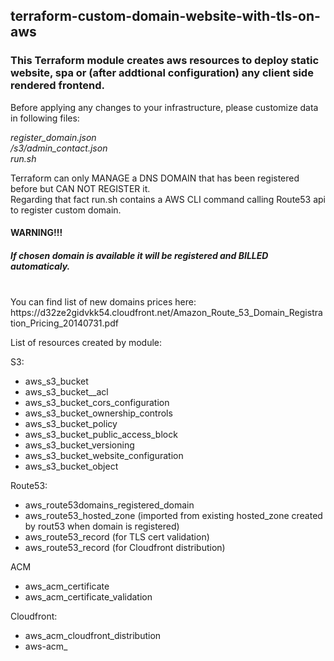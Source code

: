 <h2>terraform-custom-domain-website-with-tls-on-aws</h2>

<h3>This Terraform module creates aws resources to deploy static website, spa or (after addtional  configuration) any client side rendered frontend.</h3> 

<p>Before applying any changes to your infrastructure, please customize data in following files:</p>

*register_domain.json*<br>
*/s3/admin_contact.json*<br>
*run.sh*

<p>Terraform can only MANAGE a DNS DOMAIN that has been registered before but CAN NOT REGISTER it.<br>
Regarding that fact run.sh contains a AWS CLI command calling Route53 api to register custom domain.<br>

<h4>WARNING!!!</h4>

<h5>If chosen domain is available it will be registered and BILLED automaticaly.</h5><br> 
You can find list of new domains prices here: <br>https://d32ze2gidvkk54.cloudfront.net/Amazon_Route_53_Domain_Registration_Pricing_20140731.pdf</p>


<p>List of resources created by module:

S3:
  - aws_s3_bucket
  - aws_s3_bucket__acl
  - aws_s3_bucket_cors_configuration
  - aws_s3_bucket_ownership_controls
  - aws_s3_bucket_policy
  - aws_s3_bucket_public_access_block
  - aws_s3_bucket_versioning
  - aws_s3_bucket_website_configuration
  - aws_s3_bucket_object
  
Route53:
  - aws_route53domains_registered_domain
  - aws_route53_hosted_zone (imported from existing hosted_zone created by rout53 when domain is registered)
  - aws_route53_record      (for TLS cert validation) 
  - aws_route53_record      (for Cloudfront distribution) 
   
ACM
  - aws_acm_certificate
  - aws_acm_certificate_validation

Cloudfront:
  - aws_acm_cloudfront_distribution
  - aws-acm_             
</p>
